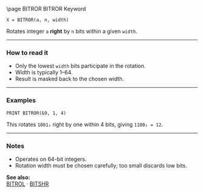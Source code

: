 \page BITROR BITROR Keyword
```basic
X = BITROR(a, n, width)
```

Rotates integer `a` **right** by `n` bits within a given `width`.

---

### How to read it
- Only the lowest `width` bits participate in the rotation.
- Width is typically 1–64.
- Result is masked back to the chosen width.

---

### Examples
```basic
PRINT BITROR(&9, 1, 4)
```

This rotates `1001₂` right by one within 4 bits, giving `1100₂ = 12`.

---

### Notes
- Operates on 64-bit integers.
- Rotation width must be chosen carefully; too small discards low bits.

**See also:**  
[BITROL](https://github.com/brainboxdotcc/retro-rocket/wiki/BITROL) · [BITSHR](https://github.com/brainboxdotcc/retro-rocket/wiki/BITSHR)